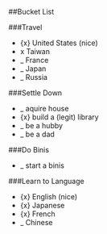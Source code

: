 ##Bucket List

###Travel
* {x} United States (nice)
* x Taiwan
* _ France
* _ Japan
* _ Russia

###Settle Down
* _ aquire house
* {x} build a (legit) library
* _ be a hubby
* _ be a dad

###Do Binis
* _ start a binis

###Learn to Language
* {x} English (nice)
* {x} Japanese
* {x} French
* _ Chinese
